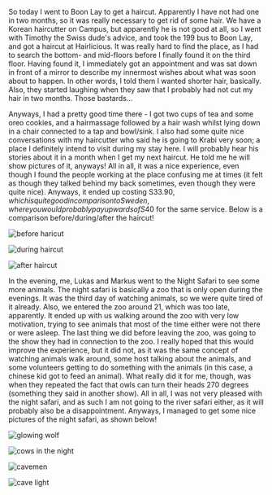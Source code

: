 

So today I went to Boon Lay to get a haircut. Apparently I have not had one in two months, so it was really necessary to get rid of some hair. We have a Korean haircutter on Campus, but apparently he is not good at all, so I went with Timothy the Swiss dude's advice, and took the 199 bus to Boon Lay, and got a haircut at Hairlicious. It was really hard to find the place, as I had to search the bottom- and mid-floors before I finally found it on the third floor. Having found it, I immediately got an appointment and was sat down in front of a mirror to describe my innermost wishes about what was soon about to happen. In other words, I told them I wanted shorter hair, basically. Also, they started laughing when they saw that I probably had not cut my hair in two months. Those bastards...

Anyways, I had a pretty good time there - I got two cups of tea and some oreo cookies, and a hairmassage followed by a hair wash whilst lying down in a chair connected to a tap and bowl/sink. I also had some quite nice conversations with my haircutter who said he is going to Krabi very soon; a place I definitely intend to visit during my stay here. I will probably hear his stories about it in a month when I get my next haircut. He told me he will show pictures of it, anyways! All in all, it was a nice experience, even though I found the people working at the place confusing me at times (it felt as though they talked behind my back sometimes, even though they were quite nice). Anyways, it ended up costing S$33.90, which is quite good in comparison to Sweden, where you would probably pay upwards of S$40 for the same service. Below is a comparison before/during/after the haircut!

![before haricut](https://lh3.googleusercontent.com/2aJnfJR_9J1n8uzWXVTKeuC_tJecaQzj4A9x-CbVYxZebzwXxIq8OKf-fywB0Crj6bEWL7FyIS3P1rC_znbgvz3IQJX0iRL9U3Q2liJ_JoiSleDF_DjzBn4Qgud1DdM_zVA74ZIgyg)

![during haircut](https://lh3.googleusercontent.com/pJwDCW8-CksB09tiqJ-NLgvdIkcnKe2KHz0PI6pRVX2sDUeqd-we-31QK9krf40yE6EMeZ3sp4io03IwHW4EY250AlkDe-l-IPQoI8dZ0_12WOG35VtBZ_tbghfYBvsYQsPVQc7jwA)

![after haircut](https://lh3.googleusercontent.com/oZqHF2uPrKVMRYKqMS9-qe0FvXKupKM3z0-Qm7p6AnQA0MdwHuxhJFad0jPjXm9mrL3KrWs_ZDphVpyBQwfTLBjViValeHKTprxMGEpbyTZIO4kn4upvQIIlzdDU7l3pcbgnKIDU9g)

In the evening, me, Lukas and Markus went to the Night Safari to see some more animals. The night safari is basically a zoo that is only open during the evenings. It was the third day of watching animals, so we were quite tired of it already. Also, we entered the zoo around 21, which was too late, apparently. It ended up with us walking around the zoo with very low motivation, trying to see animals that most of the time either were not there or were asleep. The last thing we did before leaving the zoo, was going to the show they had in connection to the zoo. I really hoped that this would improve the experience, but it did not, as it was the same concept of watching animals walk around, some host talking about the animals, and some volunteers getting to do something with the animals (in this case, a chinese kid got to feed an animal). What really did it for me, though, was when they repeated the fact that owls can turn their heads 270 degrees (something they said in another show). All in all, I was not very pleased with the night safari, and as such I am not going to the river safari either, as it will probably also be a disappointment. Anyways, I managed to get some nice pictures of the night safari, as shown below!

![glowing wolf](https://lh3.googleusercontent.com/inwn1nzvu8-t4dUcqjC0yHsBpysvmzCYDNqVcSuKUm0esX91SAIZOQX2HLukQ2Fgg2IDuH_blpowZB7yRVYVkiaAB582QqykimN3IYlPNmjmXHVdAl7KFN6Vzdik8MlIsLfoMWcbvw)

![cows in the night](https://lh3.googleusercontent.com/EJtic5S8npfYjDpY7kTtOCf7u1uxH5GpUvosSp-oB4yh-F5LLHM5UvbWQkTjeCWeITBBzLzei4sZcSnSAppuTBPoxtLbHXwF0hbXFj4bivRkE1INOovXP9TPVpZu5_IdtZ6LMDy05Q)

![cavemen](https://lh3.googleusercontent.com/eQN2LIK1cBSZINAxXy97ukY1t-Plr_CpL7Ce8Ouq5Jr1-CKWEwp2JJwswx_lmSL9qKRnKdPGhYjpJeCSa5HGV8FlkY8mHAsLiKb3DnqakX_Owoa_tmzxfOwGPX1X5mO6hyXjxwrIYA)

![cave light](https://lh3.googleusercontent.com/4OkI4wCKRlZywPidOjHhs0Cq7B9MbSpU_nuOaBpUyCOohuFCbTnwWnuqxHjimjhVhWyM9dSjLEqIr18Sc01-P8gCcANX_9-lFYHgg-PR1BcM-NTO083nYteO6x3yhMN_kZvS4ktWiw)
